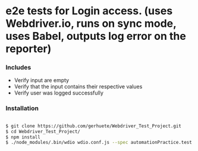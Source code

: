 # e2e tests for Login access. (uses Webdriver.io, runs on sync mode, uses Babel, outputs log error on the reporter)

### Includes

  - Verify input are empty
  - Verify that the input contains their respective values
  - Verify user was logged successfully
  
### Installation
```sh

$ git clone https://github.com/gerhuete/Webdriver_Test_Project.git
$ cd Webdriver_Test_Project/
$ npm install
$ ./node_modules/.bin/wdio wdio.conf.js --spec automationPractice.test.js

```